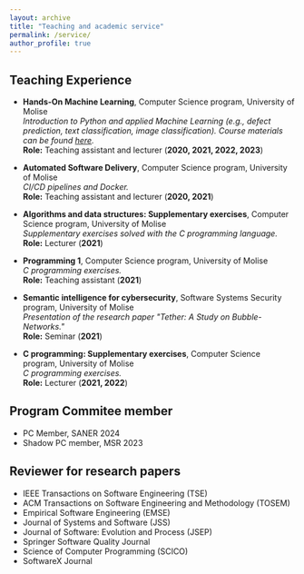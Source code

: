```yaml
---
layout: archive
title: "Teaching and academic service"
permalink: /service/
author_profile: true
---
```


<!-- {% include base_path %} -->

<!-- {% for post in site.teaching reversed %}
  {% include archive-single.html %}
{% endfor %} -->

## Teaching Experience

* **Hands-On Machine Learning**, Computer Science program, University of Molise  
_Introduction to Python and applied Machine Learning (*e.g.*, defect prediction, text classification, image classification). Course materials can be found [here](https://github.com/grosa1/hands-on-ml-tutorials)._  
**Role:** Teaching assistant and lecturer (**2020, 2021, 2022, 2023**)

* **Automated Software Delivery**, Computer Science program, University of Molise  
_CI/CD pipelines and Docker._  
**Role:** Teaching assistant and lecturer (**2020, 2021**)

* **Algorithms and data structures: Supplementary exercises**, Computer Science program, University of Molise  
_Supplementary exercises solved with the C programming language._  
**Role:** Lecturer (**2021**)

* **Programming 1**, Computer Science program, University of Molise  
_C programming exercises._  
**Role:** Teaching assistant (**2021**)

* **Semantic intelligence for cybersecurity**, Software Systems Security program, University of Molise  
_Presentation of the research paper "Tether: A Study on Bubble-Networks."_  
**Role:** Seminar (**2021**)

* **C programming: Supplementary exercises**, Computer Science program, University of Molise  
_C programming exercises._  
**Role:** Lecturer (**2021, 2022**)

## Program Commitee member

* PC Member, SANER 2024
* Shadow PC member, MSR 2023


## Reviewer for research papers

* IEEE Transactions on Software Engineering (TSE)
* ACM Transactions on Software Engineering and Methodology (TOSEM)
* Empirical Software Engineering (EMSE)
* Journal of Systems and Software (JSS)
* Journal of Software: Evolution and Process (JSEP)
* Springer Software Quality Journal
* Science of Computer Programming (SCICO)
* SoftwareX Journal

